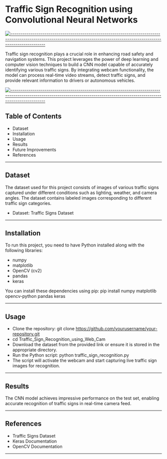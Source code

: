# Traffic Sign Recognition using Convolutional Neural Networks

[![-----------------------------------------------------------------------------------------------------------------------------------------------------------------------------](https://raw.githubusercontent.com/andreasbm/readme/master/assets/lines/aqua.png)](https://github.com/BaseMax?tab=repositories)


Traffic sign recognition plays a crucial role in enhancing road safety and navigation systems. This project leverages the power of deep learning and computer vision techniques to build a CNN model capable of accurately identifying various traffic signs. By integrating webcam functionality, the model can process real-time video streams, detect traffic signs, and provide relevant information to drivers or autonomous vehicles.

[![-----------------------------------------------------------------------------------------------------------------------------------------------------------------------------](https://raw.githubusercontent.com/andreasbm/readme/master/assets/lines/aqua.png)](https://github.com/BaseMax?tab=repositories)


## Table of Contents
- Dataset
- Installation
- Usage
- Results
- Future Improvements
- References

---

## Dataset
The dataset used for this project consists of images of various traffic signs captured under different conditions such as lighting, weather, and camera angles. The dataset contains labeled images corresponding to different traffic sign categories.

- Dataset: Traffic Signs Dataset

---

## Installation
To run this project, you need to have Python installed along with the following libraries:

- numpy
- matplotlib
- OpenCV (cv2)
- pandas
- keras

You can install these dependencies using pip: pip install numpy matplotlib opencv-python pandas keras

---

## Usage
- Clone the repository: git clone https://github.com/yourusername/your-repository.git
- cd Traffic_Sign_Recognition_using_Web_Cam 
- Download the dataset from the provided link or ensure it is stored in the appropriate directory.
- Run the Python script: python traffic_sign_recognition.py
- The script will activate the webcam and start capturing live traffic sign images for recognition.

---

## Results
The CNN model achieves impressive performance on the test set, enabling accurate recognition of traffic signs in real-time camera feed.

---

## References
- Traffic Signs Dataset
- Keras Documentation
- OpenCV Documentation

---




